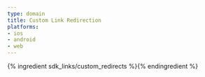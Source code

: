 ```yaml
---
type: domain
title: Custom Link Redirection
platforms:
- ios
- android
- web
---
```


{% ingredient sdk_links/custom_redirects %}{% endingredient %}
